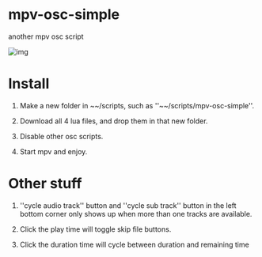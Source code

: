 # mpv-osc-simple
another mpv osc script

![img](https://github.com/maoiscat/mpv-osc-simple/blob/main/preview.png)

# Install

  1. Make a new folder in \~\~/scripts, such as ''\~\~/scripts/mpv-osc-simple''.

  2. Download all 4 lua files, and drop them in that new folder.

  3. Disable other osc scripts.

  4. Start mpv and enjoy.

# Other stuff

  1. ''cycle audio track'' button and ''cycle sub track'' button in the left bottom corner only shows up when more than one tracks are available.
  
  2. Click the play time will toggle skip file buttons.
  
  3. Click the duration time will cycle between duration and remaining time
